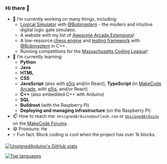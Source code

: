 ### Hi there 👋

- 🔭 I’m currently working on many things, including:
  - [Logical Simulator](https://logical-simulator.com/) with [@Bobingstern](https://github.com/Bobingstern) - the modern and intuitive digital logic gate simulator.
  - A website with my list of [Awesome Arcade Extensions](https://awesome-arcade-extensions.vercel.app/)!
  - A low-resource [chess engine](https://github.com/Bobingstern/TinyChess) and [testing framework](https://github.com/UnsignedArduino/TinyTest) with [@Bobingstern](https://github.com/Bobingstern) in C++.
  - Running competitions for the [Massachusetts Coding League](https://github.com/ma-coding-league-org)!
- 🌱 I’m currently learning:
  - **Python**
  - **Java**
  - **HTML**
  - **CSS**
  - **JavaScript** (also with [p5js](https://p5js.org/) and/or React), **TypeScript** (in [MakeCode Arcade](https://arcade.makecode.com/), with [p5js](https://p5js.org/), and/or React)
  - **C++** (also embedded C++ with Arduino)
  - **SQL**
  - **Buildroot** (with the Raspberry Pi)
  - **Deploying and managing infrastructure** (on the Raspberry Pi)
- 📫 How to reach me: `UnsignedArduino@outlook.com` or [`UnsignedArduino`](https://forum.makecode.com/u/UnsignedArduino/summary) on the [MakeCode Forums](https://forum.makecode.com/).
- 😄 Pronouns: He
- ⚡ Fun fact: Block coding is cool when the project has over 1k blocks.

[![UnsignedArduino's GitHub stats](https://github-readme-stats.vercel.app/api?username=UnsignedArduino&show_icons=true&theme=dark)](https://github.com/anuraghazra/github-readme-stats)

[![Top languages](https://github-readme-stats.vercel.app/api/top-langs/?username=UnsignedArduino&layout=compact&theme=dark&exclude_repo=GIF-converter-showcase)](https://github.com/anuraghazra/github-readme-stats)

